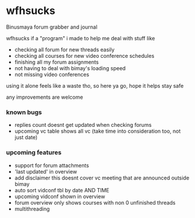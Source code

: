 # wfhsucks
Binusmaya forum grabber and journal

wfhsucks if a "program" i made to help me deal with stuff like
- checking all forum for new threads easily
- checking all courses for new video conference schedules
- finishing all my forum assignments
- not having to deal with bimay's loading speed
- not missing video conferences

using it alone feels like a waste tho, so here ya go, hope it helps
stay safe

any improvements are welcome

### known bugs
- replies count doesnt get updated when checking forums
- upcoming vc table shows all vc (take time into consideration too, not just date)

### upcoming features
- support for forum attachments
- 'last updated' in overview
- add disclaimer this doesnt cover vc meeting that are announced outside bimay
- auto sort vidconf tbl by date AND TIME
- upcoming vidconf shown in overview
- forum overview only shows courses with non 0 unfinished threads
- multithreading

